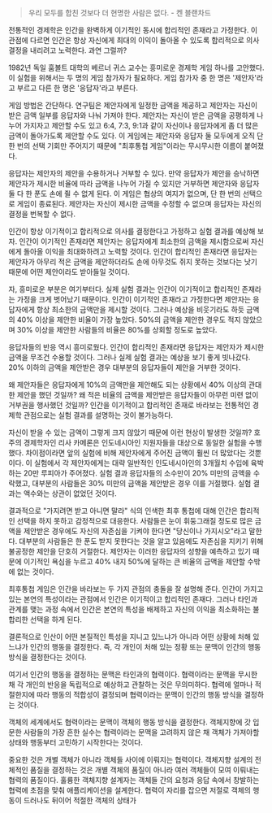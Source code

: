 > 우리 모두를 합친 것보다 더 현명한 사람은 없다. - 켄 블랜차드

전통적인 경제학은 인간을 완벽하게 이기적인 동시에 합리적인 존재라고 가정한다. 이 관점에 다르면 인간은 항상 자신에게 최대의 이익이 돌아올 수 있도록 합리적으로 의사결정을 내리려고 노력한다. 과연 그럴까?

1982년 독일 훔볼트 대학의 베르너 귀스 교수는 흥미로운 경제학 게임 하나를 고안했다. 이 실험을 위해서는 두 명의 게임 참가자가 필요하다. 게임 참가자 중 한 명은 '제안자'라고 부르고 다른 한 명은 '응답자'라고 부른다.

게임 방법은 간단하다. 연구팀은 제안자에게 일정한 금액을 제공하고 제안자는 자신이 받은 금액 일부를 응답자와 나눠 가져야 한다. 제안자는 자신이 받은 금액을 공평하게 나누어 가지자고 제안할 수도 있고 6:4, 7:3, 9:1과 같이 자신이나 응답자에게 좀 더 많은 금액이 돌아가도록 제안할 수도 있다. 이 게임에는 제안자와 응답자 둘 모두에게 오직 단 한 번의 선택 기회만 주어지기 때문에 "최후통첩 게임"이라는 무시무시한 이름이 붙여졌다.

응답자는 제안자의 제안을 수용하거나 거부할 수 있다. 만약 응답자가 제안을 승낙하면 제안자가 제시한 비율에 따라 금액을 나누어 가질 수 있지만 거부하면 제안자와 응답자 둘 다 한 푼도 손에 쥘 수 없게 된다. 이 게임은 협상의 여지가 없으며, 단 한 번의 선택으로 게임이 종료된다. 제안자는 자신이 제시한 금액을 수정할 수 없으며 응답자는 자신의 결정을 번복할 수 없다.

인간이 항상 이기적이고 합리적으로 의사를 결정한다고 가정하고 실험 결과를 예상해 보자. 인간이 이기적인 존재라면 제안자는 응답자에게 최소한의 금액을 제시함으로써 자신에게 돌아올 이익을 최대화하려고 노력할 것이다. 인간이 합리적인 존재라면 응답자는 제안자가 아무리 적은 금액을 제안하더라도 손에 아무것도 쥐지 못하는 것보다는 낫기 때문에 어떤 제안이라도 받아들일 것이다.

자, 흥미로운 부분은 여기부터다. 실제 실험 결과는 인간이 이기적이고 합리적인 존재라는 가정을 크게 벗어났기 때문이다. 인간이 이기적인 존재라고 가정한다면 제안자는 응답자에게 항상 최소한의 금액만을 제시할 것이다. 그러나 예상을 비웃기라도 하듯 금액의 40% 이상을 제안한 비율이 가장 높았다. 50%의 금액을 제안한 경우도 적지 않았으며 30% 이상을 제안한 사람들의 비율은 80%를 상회할 정도로 높았다.

응답자들의 반응 역시 흥미로웠다. 인간이 합리적인 존재라면 응답자는 제안자가 제시한 금액을 무조건 수용할 것이다. 그러나 실제 실험 결과는 예상을 보기 좋게 빗나갔다. 20% 이하의 금액을 제안받은 경우 대부분의 응답자들이 제안을 거부한 것이다.

왜 제안자들은 응답자에게 10%의 금액만을 제안해도 되는 상황에서 40% 이상의 관대한 제안을 했던 것일까? 왜 적은 비율의 금액을 제안받은 응답자들이 아무런 미련 없이 거부권을 행사했던 것일까? 인간을 이기적이고 합리적인 존재로 바라보는 전통적인 경제학 관점으로는 실험 결과를 설명하는 것이 불가능하다.

자신이 받을 수 있는 금액이 그렇게 크지 않았기 때문에 이런 현상이 발생한 것일까? 호주의 경제학자인 리사 카메론은 인도네시아인 지원자들을 대상으로 동일한 실험을 수행했다. 차이점이라면 앞의 실험에 비해 제안자에게 주어진 금액이 훨씬 더 많았다는 것뿐이다. 이 실험에서 각 제안자에게는 대략 일반적인 인도네시아인의 3개월치 수입에 육박하는 20만 루피아가 주어졌다. 실험 결과 응답자들의 소수만이 20% 미만의 금액을 수락했고, 대부분의 사람들은 30% 미만의 금액을 제안받은 경우 이를 거절했다. 실험 결과는 액수와는 상관이 없었던 것이다.

결과적으로 "가지려면 받고 아니면 말라" 식의 인색한 최후 통첩에 대해 인간은 합리적인 선택을 하지 못하고 감정적으로 대응한다. 사람들은 눈이 휘둥그래질 정도로 많은 금액을 제안받은 경우에도 자신의 자존심을 기켜야 한다면 "당신이나 가지시오"라고 말한다. 대부분의 사람들은 한 푼도 받지 못한다는 것을 알고 있음에도 자존심을 지키기 위해 불공정한 제안을 단호히 거절한다. 제안자는 이러한 응답자의 성향을 예측하고 있기 때문에 이기적인 욕심을 누르고 40% 내지 50%에 달하는 큰 비율의 금액을 제안할 수밖에 없는 것이다.

최후통첩 게임은 인간을 바라보는 두 가지 관점의 충돌을 잘 설명해 준다. 인간이 가지고 있는 본연의 특성이라는 관점에서 인간은 이기적이고 합리적인 존재다. 그러나 타인과 관계를 맺는 과정 속에서 인간은 본연의 특성을 배제하고 자신의 이익을 최소화하는 불합리한 선택을 하게 된다.

결론적으로 인산이 어떤 본질적인 특성을 지니고 있느냐가 아니라 어떤 상황에 처해 있느냐가 인간의 행동을 결정한다. 즉, 각 개인이 처해 있는 정황 또는 문맥이 인간의 행동 방식을 결정한다는 것이다.

여기서 인간의 행동을 결정하는 문맥은 타인과의 협력이다. 협력이라는 문맥을 무시한 채 각 개인의 반응을 독립적으로 예상하고 관찰하는 것은 무의미하다. 협력에 얼마나 적절한지에 따라 행동의 적합성이 결정되며 협력이라는 문맥이 인간의 행동 방식을 결정하는 것이다.

객체의 세계에서도 협력이라는 문맥이 객체의 행동 방식을 결정한다. 객체지향에 갓 입문한 사람들의 가장 흔한 실수는 협력이라는 문맥을 고려하지 않은 채 객체가 가져야할 상태와 행동부터 고민하기 시작한다는 것이다.

중요한 것은 개별 객체가 아니라 객체들 사이에 이뤄지는 협력이다. 객체지향 설계의 전체적인 품질을 결정하는 것은 개별 객체의 품질이 아니라 여러 객체들이 모여 이뤄내는 협력의 품질이다. 훌륭한 객체지향 설계자는 객체들 간의 요청과 응답 속에서 창발하는 협력에 초점을 맞춰 애플리케이션을 설계한다. 협력이 자리를 잡으면 저절로 객체의 행동이 드러나도 뒤이어 적절한 객체의 상태가 